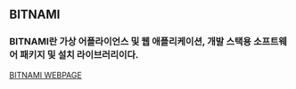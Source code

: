 ## BITNAMI
### BITNAMI란 가상 어플라이언스 및 웹 애플리케이션, 개발 스택용 소프트웨어 패키지 및 설치 라이브러리이다.

[BITNAMI WEBPAGE](https://bitnami.com/stacks/containers)
